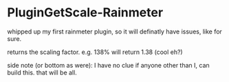 # PluginGetScale-Rainmeter
whipped up my first rainmeter plugin, so it will definatly have issues, like for sure.

returns the scaling factor. e.g. 138% will return 1.38 (cool eh?)

side note (or bottom as were): I have no clue if anyone other than I, can build this. that will be all.

